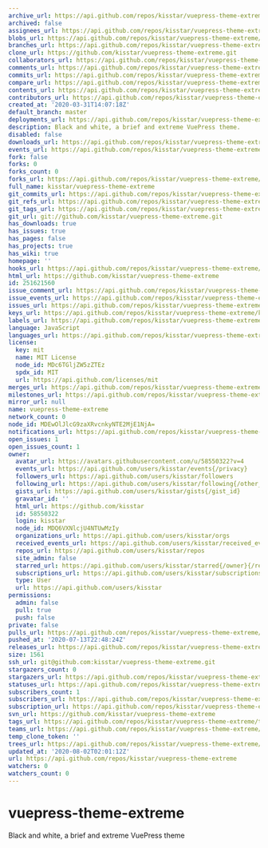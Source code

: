 ```yaml
---
archive_url: https://api.github.com/repos/kisstar/vuepress-theme-extreme/{archive_format}{/ref}
archived: false
assignees_url: https://api.github.com/repos/kisstar/vuepress-theme-extreme/assignees{/user}
blobs_url: https://api.github.com/repos/kisstar/vuepress-theme-extreme/git/blobs{/sha}
branches_url: https://api.github.com/repos/kisstar/vuepress-theme-extreme/branches{/branch}
clone_url: https://github.com/kisstar/vuepress-theme-extreme.git
collaborators_url: https://api.github.com/repos/kisstar/vuepress-theme-extreme/collaborators{/collaborator}
comments_url: https://api.github.com/repos/kisstar/vuepress-theme-extreme/comments{/number}
commits_url: https://api.github.com/repos/kisstar/vuepress-theme-extreme/commits{/sha}
compare_url: https://api.github.com/repos/kisstar/vuepress-theme-extreme/compare/{base}...{head}
contents_url: https://api.github.com/repos/kisstar/vuepress-theme-extreme/contents/{+path}
contributors_url: https://api.github.com/repos/kisstar/vuepress-theme-extreme/contributors
created_at: '2020-03-31T14:07:18Z'
default_branch: master
deployments_url: https://api.github.com/repos/kisstar/vuepress-theme-extreme/deployments
description: Black and white, a brief and extreme VuePress theme.
disabled: false
downloads_url: https://api.github.com/repos/kisstar/vuepress-theme-extreme/downloads
events_url: https://api.github.com/repos/kisstar/vuepress-theme-extreme/events
fork: false
forks: 0
forks_count: 0
forks_url: https://api.github.com/repos/kisstar/vuepress-theme-extreme/forks
full_name: kisstar/vuepress-theme-extreme
git_commits_url: https://api.github.com/repos/kisstar/vuepress-theme-extreme/git/commits{/sha}
git_refs_url: https://api.github.com/repos/kisstar/vuepress-theme-extreme/git/refs{/sha}
git_tags_url: https://api.github.com/repos/kisstar/vuepress-theme-extreme/git/tags{/sha}
git_url: git://github.com/kisstar/vuepress-theme-extreme.git
has_downloads: true
has_issues: true
has_pages: false
has_projects: true
has_wiki: true
homepage: ''
hooks_url: https://api.github.com/repos/kisstar/vuepress-theme-extreme/hooks
html_url: https://github.com/kisstar/vuepress-theme-extreme
id: 251621560
issue_comment_url: https://api.github.com/repos/kisstar/vuepress-theme-extreme/issues/comments{/number}
issue_events_url: https://api.github.com/repos/kisstar/vuepress-theme-extreme/issues/events{/number}
issues_url: https://api.github.com/repos/kisstar/vuepress-theme-extreme/issues{/number}
keys_url: https://api.github.com/repos/kisstar/vuepress-theme-extreme/keys{/key_id}
labels_url: https://api.github.com/repos/kisstar/vuepress-theme-extreme/labels{/name}
language: JavaScript
languages_url: https://api.github.com/repos/kisstar/vuepress-theme-extreme/languages
license:
  key: mit
  name: MIT License
  node_id: MDc6TGljZW5zZTEz
  spdx_id: MIT
  url: https://api.github.com/licenses/mit
merges_url: https://api.github.com/repos/kisstar/vuepress-theme-extreme/merges
milestones_url: https://api.github.com/repos/kisstar/vuepress-theme-extreme/milestones{/number}
mirror_url: null
name: vuepress-theme-extreme
network_count: 0
node_id: MDEwOlJlcG9zaXRvcnkyNTE2MjE1NjA=
notifications_url: https://api.github.com/repos/kisstar/vuepress-theme-extreme/notifications{?since,all,participating}
open_issues: 1
open_issues_count: 1
owner:
  avatar_url: https://avatars.githubusercontent.com/u/58550322?v=4
  events_url: https://api.github.com/users/kisstar/events{/privacy}
  followers_url: https://api.github.com/users/kisstar/followers
  following_url: https://api.github.com/users/kisstar/following{/other_user}
  gists_url: https://api.github.com/users/kisstar/gists{/gist_id}
  gravatar_id: ''
  html_url: https://github.com/kisstar
  id: 58550322
  login: kisstar
  node_id: MDQ6VXNlcjU4NTUwMzIy
  organizations_url: https://api.github.com/users/kisstar/orgs
  received_events_url: https://api.github.com/users/kisstar/received_events
  repos_url: https://api.github.com/users/kisstar/repos
  site_admin: false
  starred_url: https://api.github.com/users/kisstar/starred{/owner}{/repo}
  subscriptions_url: https://api.github.com/users/kisstar/subscriptions
  type: User
  url: https://api.github.com/users/kisstar
permissions:
  admin: false
  pull: true
  push: false
private: false
pulls_url: https://api.github.com/repos/kisstar/vuepress-theme-extreme/pulls{/number}
pushed_at: '2020-07-13T22:48:24Z'
releases_url: https://api.github.com/repos/kisstar/vuepress-theme-extreme/releases{/id}
size: 1561
ssh_url: git@github.com:kisstar/vuepress-theme-extreme.git
stargazers_count: 0
stargazers_url: https://api.github.com/repos/kisstar/vuepress-theme-extreme/stargazers
statuses_url: https://api.github.com/repos/kisstar/vuepress-theme-extreme/statuses/{sha}
subscribers_count: 1
subscribers_url: https://api.github.com/repos/kisstar/vuepress-theme-extreme/subscribers
subscription_url: https://api.github.com/repos/kisstar/vuepress-theme-extreme/subscription
svn_url: https://github.com/kisstar/vuepress-theme-extreme
tags_url: https://api.github.com/repos/kisstar/vuepress-theme-extreme/tags
teams_url: https://api.github.com/repos/kisstar/vuepress-theme-extreme/teams
temp_clone_token: ''
trees_url: https://api.github.com/repos/kisstar/vuepress-theme-extreme/git/trees{/sha}
updated_at: '2020-08-02T02:01:12Z'
url: https://api.github.com/repos/kisstar/vuepress-theme-extreme
watchers: 0
watchers_count: 0
---
```


# vuepress-theme-extreme

Black and white, a brief and extreme VuePress theme
